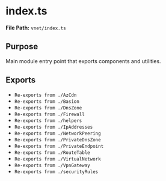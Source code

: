 # index.ts

**File Path:** `vnet/index.ts`

## Purpose

Main module entry point that exports components and utilities.

## Exports

- `Re-exports from ./AzCdn`
- `Re-exports from ./Basion`
- `Re-exports from ./DnsZone`
- `Re-exports from ./Firewall`
- `Re-exports from ./helpers`
- `Re-exports from ./IpAddresses`
- `Re-exports from ./NetworkPeering`
- `Re-exports from ./PrivateDnsZone`
- `Re-exports from ./PrivateEndpoint`
- `Re-exports from ./RouteTable`
- `Re-exports from ./VirtualNetwork`
- `Re-exports from ./VpnGateway`
- `Re-exports from ./securityRules`
